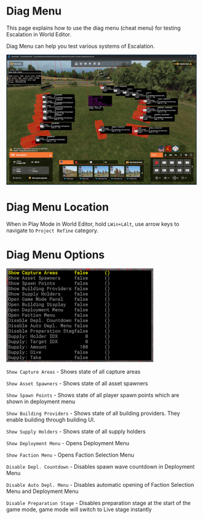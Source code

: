 # Diag Menu
This page explains how to use the diag menu (cheat menu) for testing Escalation in World Editor.

Diag Menu can help you test various systems of Escalation.

![DiagMenuGameMaster](Images/DiagMenu2.jpg)

# Diag Menu Location
When in Play Mode in World Editor, hold `LWin+LAlt`, use arrow keys to navigate to `Project Refine` category.

# Diag Menu Options
![DiagMenu](Images/DiagMenu.png)

`Show Capture Areas` - Shows state of all capture areas

`Show Asset Spawners` - Shows state of all asset spawners

`Show Spawn Points` - Shows state of all player spawn points which are shown in deployment menu

`Show Building Providers` - Shows state of all building providers. They enable building through building UI.

`Show Supply Holders` - Shows state of all supply holders

`Show Deployment Menu` - Opens Deployment Menu

`Show Faction Menu` - Opens Faction Selection Menu

`Disable Depl. Countdown` - Disables spawn wave countdown in Deployment Menu

`Disable Auto Depl. Menu` - Disables automatic opening of Faction Selection Menu and Deployment Menu

`Disable Preparation Stage` - Disables preparation stage at the start of the game mode, game mode will switch to Live stage instantly
